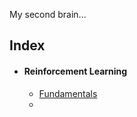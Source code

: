
My second brain...

## Index
- #### Reinforcement Learning
	- [Fundamentals](Reinforcement_Learning/Fundamentals.md)
	- 